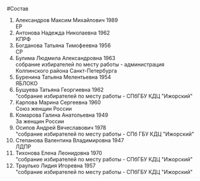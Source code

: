 #Состав
1. Александров Максим Михайлович 1989   
    ЕР
2. Антонова Надежда Николаевна 1962   
    КПРФ
3. Богданова Татьяна Тимофеевна 1956   
    СР
4. Булима Людмила Александровна 1963   
    собрание избирателей по месту работы - администрация Колпинского района Санкт-Петербурга
5. Буренина Татьяна Мелентьевна 1954   
    ЯБЛОКО
6. Бушуева Татьяна Георгиевна 1962   
    "собрание избирателей по месту работы - СПбГБУ КДЦ "Ижорский"
7. Карпова Марина Сергеевна 1960   
    Союз женщин России
8. Комарова Галина Анатольевна 1949   
    За женщин России
9. Осипов Андрей Вячеславович 1978   
    "собрание избирателей по месту работы - СПб ГБУ КДЦ "Ижорский"
10. Степанова Валентина Владимировна 1947   
    ЛДПР
11. Тихонова Елена Леонидовна 1970   
    "собрание избирателей по месту работы - СПбГБУ КДЦ "Ижорский"
12. Траулько Лидия Игоревна 1957   
    "собрание избирателей по месту работы - СПбГБУ КДЦ "Ижорский"
